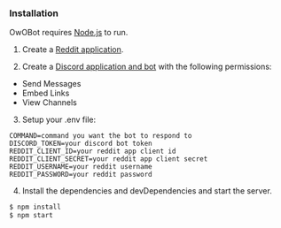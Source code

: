 ### Installation

OwOBot requires [Node.js](https://nodejs.org/) to run.

1. Create a [Reddit application](https://www.reddit.com/prefs/apps/).

2. Create a [Discord application and bot](https://discordapp.com/developers/applications) with the following permissions:

- Send Messages
- Embed Links
- View Channels

3. Setup your .env file:

```
COMMAND=command you want the bot to respond to
DISCORD_TOKEN=your discord bot token
REDDIT_CLIENT_ID=your reddit app client id
REDDIT_CLIENT_SECRET=your reddit app client secret
REDDIT_USERNAME=your reddit username
REDDIT_PASSWORD=your reddit password
```

4. Install the dependencies and devDependencies and start the server.

```sh
$ npm install
$ npm start
```
